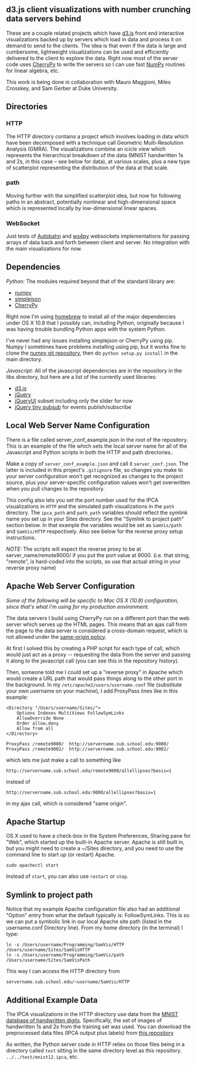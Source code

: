 ## d3.js client visualizations with number crunching data servers behind

These are a couple related projects which have [d3.js][] front end interactive
visualizations backed up by servers which load in data and process it on
demand to send to the clients. The idea is that even if the data is large
and cumbersome, lightweight visualizations can be used and efficiently delivered
to the client to explore the data. Right now most of the server code uses [CherryPy][]
to write the servers so I can use fast [NumPy][] routines for linear algebra, etc.

[d3.js]: http://d3js.org/ "d3.js"
[CherryPy]: http://cherrypy.org "CherryPy"
[NumPy]: http://numpy.org "NumPy"

This work is being done in collaboration with Mauro Maggioni, Miles Crosskey,
and Sam Gerber at Duke University.


## Directories

### HTTP

The HTTP directory contains a project which involves loading in data which have been
decomposed with a technique call Geometric Multi-Resolution Analysis (GMRA). The 
visualizations combine an icicle view which represents the hierarchical breakdown 
of the data (MNIST handwritten 1s and 2s, in this case – see below for data), 
at various scales, plus a new type of scatterplot representing the distribution 
of the data at that scale.

### path

Moving further with the simplified scatterplot idea, but now for following paths
in an abstract, potentially nonlinear and high-dimensional space which is represented 
locally by low-dimensional linear spaces.

### WebSocket

Just tests of [Autobahn][] and [ws4py][] websockets implementations for passing
arrays of data back and forth between client and server. No integration with the 
main visualizations for now.

[Autobahn]: http://autobahn.ws "Autobahn"
[ws4py]: https://github.com/Lawouach/WebSocket-for-Python "ws4py"


## Dependencies

*Python:* The modules required beyond that of the standard library are:

- [numpy](http://www.numpy.org "Numpy")
- [simplejson](https://github.com/simplejson/simplejson)
- [CherryPy][]

Right now I'm using [homebrew](http://brew.sh) to install all of the major
dependencies under OS X 10.8 that I possibly can, including Python, originally
because I was having trouble bundling Python apps with the system Python.

I've never had any issues installing simplejson or CherryPy using pip. 
Numpy I sometimes have problems installing using pip, but it works fine
to clone the [numpy git repository](https://github.com/numpy/numpy.git), then
do `python setup.py install` in the main directory.

*Javascript:* All of the javascript dependencies are in the repository in the
libs directory, but here are a list of the currently used libraries:

- [d3.js][]
- [jQuery](http://jquery.com)
- [jQueryUI](http://jqueryui.com) subset including only the slider for now
- [jQuery tiny pubsub](https://gist.github.com/cowboy/661855) for events publish/subscribe


## Local Web Server Name Configuration

There is a file called server\_conf\_example.json in the root of the
repository. This is an example of the file which sets the local server
name for all of the Javascript and Python scripts in both the HTTP and
path directories..

Make a copy of `server_conf_example.json` and call it `server_conf.json`.
The latter is included in this project's `.gitignore` file, so changes you make
to your server configuration won't get recognized as changes to the project
source, plus your server-specific configuration values won't get overwritten
when you pull changes to the repository.

This config also lets you set the port number used for the IPCA visualizations
in `HTTP` and the simulated path visualizations in the `path` directory. 
The `ipca_path` and `path_path` variables should reflect the symlink name
you set up in your Sites directory. See the "Symlink to project path" section
below. In that example the variables would be set as `SamVis/path` and `SamVis/HTTP`
respectively. Also see below for the reverse proxy setup instructions. 

*NOTE:* The scripts will expect the reverse proxy to be at server_name/remote9000/ 
if you put the port value at 9000. (i.e. that string, "remote", is hard-coded into
the scripts, so use that actual string in your reverse proxy name)


## Apache Web Server Configuration

*Some of the following will be specific to Mac OS X (10.8) configuration, since
that's what I'm using for my production environment.*

The data servers I build using CherryPy run on a different port than the web server
which serves up the HTML pages. This means that an ajax call from the page to the
data server is considered a cross-domain request, which is not allowed under the
[same-origin policy](https://en.wikipedia.org/wiki/Same_origin_policy). 

At first I solved this by creating a PHP script for each type of call,
which would just act as a proxy -- requesting the data from the server
and passing it along to the javascript call (you can see this in the
repository history). 

Then, someone told me I could set up a "reverse proxy" in Apache which
would create a URL path that would pass things along to the other port
in the background. In my `/etc/apache2/users/username.conf` file 
(substitute your own username on your machine), I add
ProxyPass lines like in this example:

```
<Directory "/Users/username/Sites/">
    Options Indexes MultiViews FollowSymLinks
    AllowOverride None
    Order allow,deny
    Allow from all
</Directory>

ProxyPass /remote9000/  http://servername.sub.school.edu:9000/
ProxyPass /remote9002/  http://servername.sub.school.edu:9002/
```

which lets me just make a call to something like

`http://servername.sub.school.edu/remote9000/allellipses?basis=1`

instead of 

`http://servername.sub.school.edu:9000/allellipses?basis=1`

in my ajax call, which is considered "same origin".


## Apache Startup

OS X used to have a check-box in the System Preferences, Sharing pane for
"Web", which started up the built-in Apache server. Apache is still built in,
but you might need to create a ~/Sites directory, and you need to use the
command line to start up (or restart) Apache.

`sudo apachectl start`

Instead of `start`, you can also use `restart` or `stop`.


## Symlink to project path

Notice that my example Apache configuration file also had an additional "Option"
entry from what the default typically is: FollowSymLinks. This is so we can put
a symbolic link in our local Apache site path (listed in the username.conf Directory
line). From my home directory (in the terminal) I type:

```
ln -s /Users/username/Programming/SamVis/HTTP /Users/username/Sites/SamVisHTTP
ln -s /Users/username/Programming/SamVis/path /Users/username/Sites/SamVisPath
```

This way I can access the HTTP directory from

`servername.sub.school.edu/~username/SamVis/HTTP`


## Additional Example Data

The IPCA visualizations in the HTTP directory use data from the [MNIST database of
handwritten digits](http://yann.lecun.com/exdb/mnist/). Specifically, the set of
images of handwritten 1s and 2s from the training set was used. You can download
the preprocessed data files (IPCA output plus labels) from [this repository](http://people.duke.edu/~emonson/MNIST12.zip)

As written, the Python server code in HTTP relies on those files being in a directory
called `test` sitting in the same directory level as this repository. 
`../../test/mnist12.ipca`, etc.
